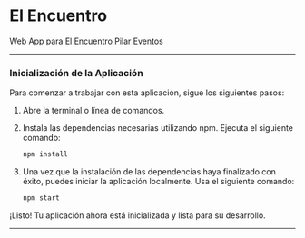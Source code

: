 # El Encuentro
Web App para [El Encuentro Pilar Eventos](https://elencuentropilareventos.com.ar)

---

### Inicialización de la Aplicación

Para comenzar a trabajar con esta aplicación, sigue los siguientes pasos:

1. Abre la terminal o línea de comandos.

2. Instala las dependencias necesarias utilizando npm. Ejecuta el siguiente comando:

   ```sh
   npm install

   ```

3. Una vez que la instalación de las dependencias haya finalizado con éxito, puedes iniciar la aplicación localmente. Usa el siguiente comando:

   ```sh
   npm start
   ```

¡Listo! Tu aplicación ahora está inicializada y lista para su desarrollo.

---
